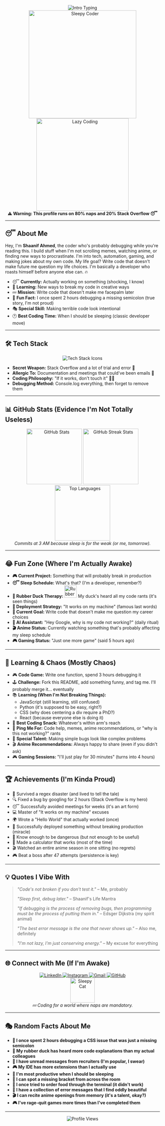<!-- Animated Typing Banner -->
<div align="center">
  <img src="https://readme-typing-svg.herokuapp.com?font=Comic+Sans+MS&size=28&pause=1000&color=FF6347&center=true&vCenter=true&width=600&lines=Yo+%F0%9F%98%8E+I'm+Shaanif+Ahmed;Code+when+I'm+not+snoozing;King+of+Copy-Paste;Welcome+to+my+lazy+domain" alt="Intro Typing" />
</div>

<!-- Fun Animated GIFs -->
<div align="center">
  <img src="https://media.giphy.com/media/8VrtCswXgN6EM/giphy.gif" width="350" alt="Sleepy Coder" />
  <img src="https://media.giphy.com/media/26xBI73gWquFlrGhy/giphy.gif" width="300" alt="Lazy Coding" />
</div>

<div align="center">
  <b>⚠️ Warning: This profile runs on 80% naps and 20% Stack Overflow 😴</b>
</div>

---

## 😴 About Me
Hey, I'm **Shaanif Ahmed**, the coder who's probably debugging while you're reading this. I build stuff when I'm not scrolling memes, watching anime, or finding new ways to procrastinate. I'm into tech, automation, gaming, and making jokes about my own code. My life goal? Write code that doesn't make future me question my life choices. I'm basically a developer who roasts himself before anyone else can. 🔥

- 😴 **Currently:** Actually working on something (shocking, I know)
- 🧠 **Learning:** New ways to break my code in creative ways
- 💤 **Mission:** Write code that doesn't make me facepalm later
- 🤡 **Fun Fact:** I once spent 2 hours debugging a missing semicolon (true story, I'm not proud)
- 🎭 **Special Skill:** Making terrible code look intentional
- 🕐 **Best Coding Time:** When I should be sleeping (classic developer move)

---

## 🛠️ Tech Stack
<div align="center">
  <img src="https://skillicons.dev/icons?i=python,django,java,c,html,css,js,git,linux,docker,php,mysql,github&theme=dark" alt="Tech Stack Icons" />
</div>

- **Secret Weapon:** Stack Overflow and a lot of trial and error 🙏
- **Allergic To:** Documentation and meetings that could've been emails 🌅
- **Coding Philosophy:** "If it works, don't touch it" 🤷‍♂️
- **Debugging Method:** Console.log everything, then forget to remove them

---

## 📊 GitHub Stats (Evidence I'm Not Totally Useless)
<div align="center">
  <img src="https://github-readme-stats.vercel.app/api?username=ShaanifFaqui&show_icons=true&theme=gruvbox&include_all_commits=true&count_private=true" height="180" alt="GitHub Stats" />
  <img src="https://streak-stats.demolab.com?user=ShaanifFaqui&theme=gruvbox&hide_border=true" height="180" alt="GitHub Streak Stats" />
  <img src="https://github-readme-stats.vercel.app/api/top-langs/?username=ShaanifFaqui&layout=donut&theme=gruvbox&hide_border=true&langs_count=6" height="180" alt="Top Languages" />
</div>

<div align="center">
  <i>Commits at 3 AM because sleep is for the weak (or me, tomorrow).</i>
</div>

---

## 😂 Fun Zone (Where I'm Actually Awake)
- **🎮 Current Project:** Something that will probably break in production
- **😴 Sleep Schedule:** What's that? (I'm a developer, remember?)
- **🦆 Rubber Duck Therapy:** <img src="https://media.giphy.com/media/3o7aCUz8jF2h52y7Vm/giphy.gif" width="40" alt="Rubber Duck"> My duck's heard all my code rants (it's seen things)
- **📅 Deployment Strategy:** "It works on my machine" (famous last words)
- **🎯 Current Goal:** Write code that doesn't make me question my career choices
- **🤖 AI Assistant:** "Hey Google, why is my code not working?" (daily ritual)
- **🎬 Anime Status:** Currently watching something that's probably affecting my sleep schedule
- **🎮 Gaming Status:** "Just one more game" (said 5 hours ago)

---

## 🛌 Learning & Chaos (Mostly Chaos)
- 🎮 **Code Game:** Write one function, spend 3 hours debugging it
- 🕹️ **Challenge:** Fork this README, add something funny, and tag me. I'll probably merge it... eventually
- 📚 **Learning (When I'm Not Breaking Things):**
  - JavaScript (still learning, still confused)
  - Python (it's supposed to be easy, right?)
  - CSS (why does centering a div require a PhD?)
  - React (because everyone else is doing it)
- 🍿 **Best Coding Snack:** Whatever's within arm's reach
- 🏓 **Ping Me For:** Code help, memes, anime recommendations, or "why is this not working?" rants
- 🎪 **Special Talent:** Making simple bugs look like complex problems
- 🎬 **Anime Recommendations:** Always happy to share (even if you didn't ask)
- 🎮 **Gaming Sessions:** "I'll just play for 30 minutes" (turns into 4 hours)

---

## 🏆 Achievements (I'm Kinda Proud)
- 🏅 Survived a regex disaster (and lived to tell the tale)
- 🔍 Fixed a bug by googling for 2 hours (Stack Overflow is my hero)
- 😴 Successfully avoided meetings for weeks (it's an art form)
- 💻 Master of "It works on my machine" excuses
- 🌍 Wrote a "Hello World" that actually worked (once)
- 🎯 Successfully deployed something without breaking production (miracle)
- 🧠 Know enough to be dangerous (but not enough to be useful)
- 🎪 Made a calculator that works (most of the time)
- 🎬 Watched an entire anime season in one sitting (no regrets)
- 🎮 Beat a boss after 47 attempts (persistence is key)

---

## 💡 Quotes I Vibe With
> *"Code's not broken if you don't test it."* – Me, probably
> 
> *"Sleep first, debug later."* – Shaanif's Life Mantra
> 
> *"If debugging is the process of removing bugs, then programming must be the process of putting them in."* – Edsger Dijkstra (my spirit animal)
> 
> *"The best error message is the one that never shows up."* – Also me, definitely
> 
> *"I'm not lazy, I'm just conserving energy."* – My excuse for everything

---

## 🌐 Connect with Me (If I'm Awake)
<div align="center">
  <a href="https://www.linkedin.com/in/shaanif-ahmed-765934233" target="_blank">
    <img src="https://img.shields.io/badge/-LinkedIn-FF6347?style=for-the-badge&logo=linkedin&logoColor=white" alt="LinkedIn" />
  </a>
  <a href="https://www.instagram.com/shanzz_ify" target="_blank">
    <img src="https://img.shields.io/badge/-Instagram-FF6347?style=for-the-badge&logo=instagram&logoColor=white" alt="Instagram" />
  </a>
  <a href="mailto:shaaniffakki@gmail.com">
    <img src="https://img.shields.io/badge/-Gmail-FF6347?style=for-the-badge&logo=gmail&logoColor=white" alt="Gmail" />
  </a>
  <a href="https://github.com/ShaanifFaqui" target="_blank">
    <img src="https://img.shields.io/badge/-GitHub-FF6347?style=for-the-badge&logo=github&logoColor=white" alt="GitHub" />
  </a>
</div>

<div align="center">
  <img src="https://media.giphy.com/media/3orieW7bS6f8kW6UPa/giphy.gif" height="80" alt="Sleepy Cat" />
</div>

<div align="center">
  <i>💤 Coding for a world where naps are mandatory.</i>
</div>

---

## 🎭 Random Facts About Me
- **🎪 I once spent 2 hours debugging a CSS issue that was just a missing semicolon**
- **🤖 My rubber duck has heard more code explanations than my actual colleagues**
- **📱 I have unread messages from recruiters (I'm popular, I swear)**
- **🎮 My IDE has more extensions than I actually use**
- **🌙 I'm most productive when I should be sleeping**
- **🎯 I can spot a missing bracket from across the room**
- **🍕 I once tried to order food through the terminal (it didn't work)**
- **🎪 I have a collection of error messages that I find oddly beautiful**
- **🎬 I can recite anime openings from memory (it's a talent, okay?)**
- **🎮 I've rage-quit games more times than I've completed them**

---

<div align="center">
  <img src="https://komarev.com/ghpvc/?username=ShaanifFaqui&style=flat-square&color=FF6347" alt="Profile Views" />
</div>
